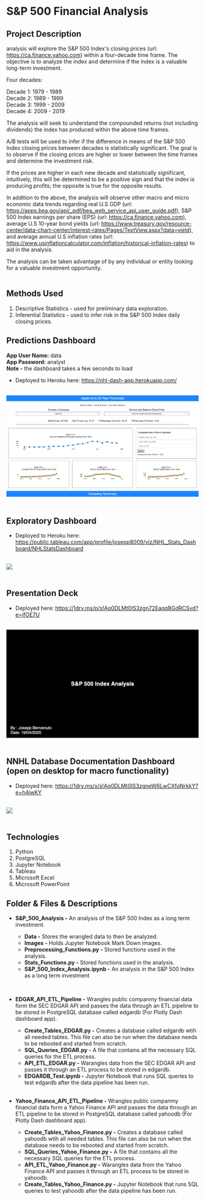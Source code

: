 # S&P 500 Financial Analysis


## Project Description

analysis will explore the S&P 500 Index's closing prices (url: https://ca.finance.yahoo.com) within a four-decade time frame. The objective is to analyze the index and determine if the index is a valuable long-term investment.

Four decades:

Decade 1: 1979 - 1989<br>
Decade 2: 1989 - 1999<br>
Decade 3: 1999 - 2009<br>
Decade 4: 2009 - 2019<br>

The analysis will seek to understand the compounded returns (not including dividends) the index has produced within the above time frames. 

A/B tests will be used to infer if the difference in means of the S&P 500 Index closing prices between decades is statistically significant. The goal is to observe if the closing prices are higher or lower between the time frames and determine the investment risk. 

If the prices are higher in each new decade and statistically significant, intuitively, this will be determined to be a positive sign and that the index is producing profits; the opposite is true for the opposite results.

In addition to the above, the analysis will observe other macro and micro economic data trends regarding real U.S GDP (url: https://apps.bea.gov/api/_pdf/bea_web_service_api_user_guide.pdf), S&P 500 Index earnings per share (EPS) (url: https://ca.finance.yahoo.com), average U.S 10-year bond yields (url: https://www.treasury.gov/resource-center/data-chart-center/interest-rates/Pages/TextView.aspx?data=yield), and average annual U.S inflation rates (url: https://www.usinflationcalculator.com/inflation/historical-inflation-rates) to aid in the analysis.

The analysis can be taken advantage of by any individual or entity looking for a valuable investment opportunity.<br><br>

## Methods Used

1) Descriptive Statistics - used for preliminary data exploration.
2) Inferential Statistics - used to infer risk in the S&P 500 Index daily closing prices. 

## Predictions Dashboard

<p><strong>App User Name:</strong> data<br> <strong>App Password:</strong> analyst <br><strong>Note -</strong> the dashboard takes a few seconds to load</p>

* Deployed to Heroku here: https://nhl-dash-app.herokuapp.com/<br><br>

![](ReadMe_Images/Dash2.png)<br><br>

## Exploratory Dashboard

* Deployed to Heroku here: https://public.tableau.com/app/profile/josepp8009/viz/NHL_Stats_Dashboard/NHLStatsDashboard<br><br>

![](ReadMe_Images/Tableau.png)<br><br>

## Presentation Deck

* Deployed here: https://1drv.ms/p/s!Aq0DLMt0IS3zgn72EaqqBGdRCSvd?e=jfOE7U<br><br>

![](ReadMe_Images/Deck.png)<br><br>

## NNHL Database Documentation Dashboard (open on desktop for macro functionality)

* Deployed here: https://1drv.ms/x/s!Aq0DLMt0IS3zgneW6LwCXfqNrkkY?e=h4iwKY<br><br>

![](ReadMe_Images/NHLDB_Doc.png)<br><br>

## Technologies 

1) Python 
2) PostgreSQL
3) Jupyter Notebook
4) Tableau
5) Microsoft Excel
6) Microsoft PowerPoint

## Folder & Files & Descriptions

* **S&P_500_Analysis -**  An analysis of the S&P 500 Index as a long term investment.
  
  * **Data -** Stores the wrangled data to then be analyzed.
  * **Images -** Holds Jupyter Notebook Mark Down images.
  * **Preprocessing_Functions.py -** Stored functions used in the analysis.
  * **Stats_Functions.py -** Stored functions used in the analysis.
  * **S&P_500_Index_Analysis.ipynb -** An analysis in the S&P 500 Index as a long term investment

<br>

* **EDGAR_API_ETL_Pipeline -**  Wrangles public companmy financial data form the SEC EDGAR API and passes the data through an ETL pipeline to be stored in PostgreSQL database called edgardb (For Plotly Dash dashboard app).
  
  * **Create_Tables_EDGAR.py -** Creates a database called edgardb wtih all needed tables. This file can also be run when the database needs to be rebooted and started from scratch.
  * **SQL_Queries_EDGAR.py -** A file that contains all the necessary SQL queries for the ETL process.
  * **API_ETL_EDGAR.py -** Warangles data from the SEC EDGAR API and passes it through an ETL process to be stored in edgardb.
  * **EDGARDB_Test.ipynb -** Jupyter Notebook that runs SQL queries to test edgardb after the data pipeline has been run.

  <br>
  
* **Yahoo_Finance_API_ETL_Pipeline -**  Wrangles public companmy financial data form a Yahoo Finance API and passes the data through an ETL pipeline to be stored in PostgreSQL database called yahoodb (For Plotly Dash dashboard app).
  
  * **Create_Tables_Yahoo_Finance.py -** Creates a database called yahoodb wtih all needed tables. This file can also be run when the database needs to be rebooted and started from scratch.
  * **SQL_Queries_Yahoo_Finance.py -** A file that contains all the necessary SQL queries for the ETL process.
  * **API_ETL_Yahoo_Finance.py -** Warangles data from the Yahoo Finance API and passes it through an ETL process to be stored in yahoodb.
  * **Create_Tables_Yahoo_Finance.py -** Jupyter Notebook that runs SQL queries to test yahoodb after the data pipeline has been run.

  <br>
